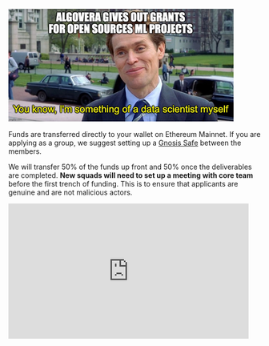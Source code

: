 ![](./assets/dafoe_algo.png)

Funds are transferred directly to your wallet on Ethereum Mainnet. If you are applying as a group, we suggest setting up a [Gnosis Safe](https://gnosis-safe.io/) between the members.

We will transfer 50% of the funds up front and 50% once the deliverables are completed. **New squads will need to set up a meeting with core team** before the first trench of funding. This is to ensure that applicants are genuine and are not malicious actors.

<iframe src="https://giphy.com/embed/KVioxFliECSZUmTWAw" width="480" height="270" frameBorder="0" class="giphy-embed" allowFullScreen></iframe><p><a href="https://giphy.com/gifs/GrowthX-Club-startup-funding-funds-KVioxFliECSZUmTWAw"></a></p>
